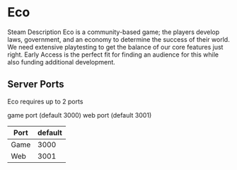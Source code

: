 # Eco

Steam Description
Eco is a community-based game; the players develop laws, government, and an economy to determine the success of their world. We need extensive playtesting to get the balance of our core features just right. Early Access is the perfect fit for finding an audience for this while also funding additional development.

## Server Ports

Eco requires up to 2 ports

game port (default 3000)
web port (default 3001)

| Port    | default       |
|---------|---------------|
| Game    |     3000      |
| Web     |     3001      |

